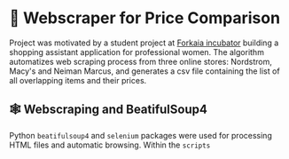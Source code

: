 # 👚 Webscraper for Price Comparison

Project was motivated by a student project at [Forkaia incubator](https://www.forkaia.com/) building a shopping assistant application for professional women. The algorithm automatizes web scraping process from three online stores: Nordstrom, Macy's and Neiman Marcus, and generates a csv file containing the list of all overlapping items and their prices.

## 🕸️ Webscraping and BeatifulSoup4

Python `beatifulsoup4` and `selenium` packages were used for processing HTML files and automatic browsing. Within the `scripts`  
